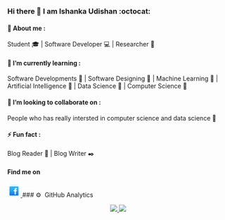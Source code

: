### Hi there 👋 I am Ishanka Udishan :octocat:

#### 💬 About me :
Student :mortar_board: | Software Developer :computer: | Researcher :memo:

#### 🌱 I’m currently learning :
Software Developments :triangular_flag_on_post: | Software Designing :triangular_flag_on_post: | Machine Learning :triangular_flag_on_post: | Artificial Intelligence :triangular_flag_on_post: | Data Science :triangular_flag_on_post: | Computer Science :triangular_flag_on_post:

#### 👯 I’m looking to collaborate on :
People who has really intersted in computer science and data science :rocket:

#### ⚡ Fun fact :
Blog Reader :book: | Blog Writer :black_nib:

#### Find me on
<a href="https://m.facebook.com/people/Ishanka-Udishan/100009255044722?fref=nf">
    <img src="image/fb.png" width="30"/>
</a>
### ⚙️ &nbsp;GitHub Analytics

<p align="center">
<a href="https://github.com/AVS1508">
  <img height="180em" src="https://github-readme-stats-eight-theta.vercel.app/api?username=RPIUdishan&show_icons=true&theme=algolia&include_all_commits=true&count_private=true"/>
  <img height="180em" src="https://github-readme-stats-eight-theta.vercel.app/api/top-langs/?username=RPIUdishan&layout=compact&langs_count=8&theme=algolia"/>
</a>
</p>


<!--
**RPIUdishan/RPIUdishan** is a ✨ _special_ ✨ repository because its `README.md` (this file) appears on your GitHub profile.
###
Here are some ideas to get you started:

- 🔭 I’m currently working on ...
- 🌱 I’m currently learning ...
- 👯 I’m looking to collaborate on ...
- 🤔 I’m looking for help with ...
- 💬 Ask me about ...
- 📫 How to reach me: ...
- 😄 Pronouns: ...
- ⚡ Fun fact: ...
-->
